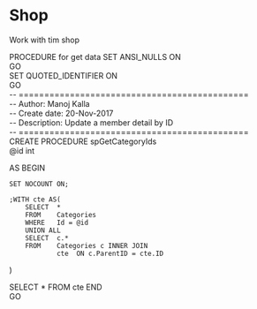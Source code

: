 # Shop
Work with tim shop


PROCEDURE for get data 
SET ANSI_NULLS ON  
GO  
SET QUOTED_IDENTIFIER ON  
GO  
-- =============================================  
-- Author:      Manoj Kalla  
-- Create date: 20-Nov-2017  
-- Description: Update a member detail by ID  
-- =============================================  
CREATE PROCEDURE spGetCategoryIds  
@id int

AS
BEGIN

	SET NOCOUNT ON;

    ;WITH cte AS(
        SELECT  *
        FROM    Categories
        WHERE   Id = @id
        UNION ALL
        SELECT  c.*
        FROM    Categories c INNER JOIN
                cte  ON c.ParentID = cte.ID
)

SELECT  *
FROM  cte
END  
GO  
